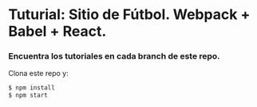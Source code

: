 # Tuturial: Sitio de Fútbol. Webpack + Babel + React.

### Encuentra los tutoriales en cada branch de este repo.

Clona este repo y:
```sh
$ npm install
$ npm start
```
